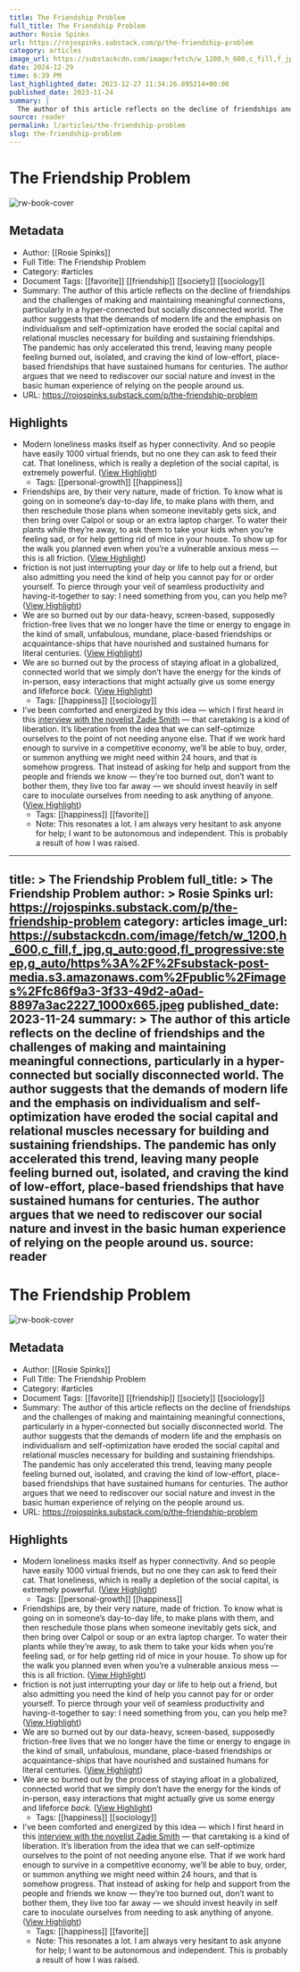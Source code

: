 ```yaml
---
title: The Friendship Problem
full_title: The Friendship Problem
author: Rosie Spinks
url: https://rojospinks.substack.com/p/the-friendship-problem
category: articles
image_url: https://substackcdn.com/image/fetch/w_1200,h_600,c_fill,f_jpg,q_auto:good,fl_progressive:steep,g_auto/https%3A%2F%2Fsubstack-post-media.s3.amazonaws.com%2Fpublic%2Fimages%2Ffc86f9a3-3f33-49d2-a0ad-8897a3ac2227_1000x665.jpeg
date: 2024-12-29
time: 6:39 PM
last_highlighted_date: 2023-12-27 11:34:26.895214+00:00
published_date: 2023-11-24
summary: |
  The author of this article reflects on the decline of friendships and the challenges of making and maintaining meaningful connections, particularly in a hyper-connected but socially disconnected world. The author suggests that the demands of modern life and the emphasis on individualism and self-optimization have eroded the social capital and relational muscles necessary for building and sustaining friendships. The pandemic has only accelerated this trend, leaving many people feeling burned out, isolated, and craving the kind of low-effort, place-based friendships that have sustained humans for centuries. The author argues that we need to rediscover our social nature and invest in the basic human experience of relying on the people around us.
source: reader
permalink: l/articles/the-friendship-problem
slug: the-friendship-problem
---
```

# The Friendship Problem

![rw-book-cover](https://substackcdn.com/image/fetch/w_1200,h_600,c_fill,f_jpg,q_auto:good,fl_progressive:steep,g_auto/https%3A%2F%2Fsubstack-post-media.s3.amazonaws.com%2Fpublic%2Fimages%2Ffc86f9a3-3f33-49d2-a0ad-8897a3ac2227_1000x665.jpeg)

## Metadata
- Author: [[Rosie Spinks]]
- Full Title: The Friendship Problem
- Category: #articles
- Document Tags: [[favorite]] [[friendship]] [[society]] [[sociology]] 
- Summary: The author of this article reflects on the decline of friendships and the challenges of making and maintaining meaningful connections, particularly in a hyper-connected but socially disconnected world. The author suggests that the demands of modern life and the emphasis on individualism and self-optimization have eroded the social capital and relational muscles necessary for building and sustaining friendships. The pandemic has only accelerated this trend, leaving many people feeling burned out, isolated, and craving the kind of low-effort, place-based friendships that have sustained humans for centuries. The author argues that we need to rediscover our social nature and invest in the basic human experience of relying on the people around us.
- URL: https://rojospinks.substack.com/p/the-friendship-problem

## Highlights
- Modern loneliness masks itself as hyper connectivity. And so people have easily 1000 virtual friends, but no one they can ask to feed their cat. That loneliness, which is really a depletion of the social capital, is extremely powerful. ([View Highlight](https://read.readwise.io/read/01hjnghq94zb28rjc2sha9081t))
    - Tags: [[personal-growth]] [[happiness]] 
- Friendships are, by their very nature, made of friction. To know what is going on in someone’s day-to-day life, to make plans with them, and then reschedule those plans when someone inevitably gets sick, and then bring over Calpol or soup or an extra laptop charger. To water their plants while they’re away, to ask them to take your kids when you’re feeling sad, or for help getting rid of mice in your house. To show up for the walk you planned even when you’re a vulnerable anxious mess — this is all friction. ([View Highlight](https://read.readwise.io/read/01hjngkv6e8r8e28xt673480m4))
- friction is not just interrupting your day or life to help out a friend, but also admitting you need the kind of help you cannot pay for or order yourself. To pierce through your veil of seamless productivity and having-it-together to say: I need something from you, can you help me? ([View Highlight](https://read.readwise.io/read/01hjngmakf6knt3gnq2a6qrkh4))
- We are so burned out by our data-heavy, screen-based, supposedly friction-free lives that we no longer have the time or energy to engage in the kind of small, unfabulous, mundane, place-based friendships or acquaintance-ships that have nourished and sustained humans for literal centuries. ([View Highlight](https://read.readwise.io/read/01hjngn8mne51s4pcaf7yd0aqs))
- We are so burned out by the process of staying afloat in a globalized, connected world that we simply don’t have the energy for the kinds of in-person, easy interactions that might actually give us some energy and lifeforce *back*. ([View Highlight](https://read.readwise.io/read/01hjngqw7jxfq6n07f8nemnm54))
    - Tags: [[happiness]] [[sociology]] 
- I’ve been comforted and energized by this idea — which I first heard in this [interview with the novelist Zadie Smith](https://open.spotify.com/episode/74WBcU7AWiQhAVTbSIXIB2?si=709682fe54ee4c5f) — that caretaking is a kind of liberation.
  It’s liberation from the idea that we can self-optimize ourselves to the point of not needing anyone else. That if we work hard enough to survive in a competitive economy, we’ll be able to buy, order, or summon anything we might need within 24 hours, and that is somehow progress. That instead of asking for help and support from the people and friends we know — they’re too burned out, don’t want to bother them, they live too far away — we should invest heavily in self care to inoculate ourselves from needing to ask anything of anyone. ([View Highlight](https://read.readwise.io/read/01hjngvw1ymxxkn83rksjrksma))
    - Tags: [[happiness]] [[favorite]] 
    - Note: This resonates a lot. I am always very hesitant to ask anyone for help; I want to be autonomous and independent. This is probably a result of how I was raised.


---
title: >
  The Friendship Problem
full_title: >
  The Friendship Problem
author: >
  Rosie Spinks
url: https://rojospinks.substack.com/p/the-friendship-problem
category: articles
image_url: https://substackcdn.com/image/fetch/w_1200,h_600,c_fill,f_jpg,q_auto:good,fl_progressive:steep,g_auto/https%3A%2F%2Fsubstack-post-media.s3.amazonaws.com%2Fpublic%2Fimages%2Ffc86f9a3-3f33-49d2-a0ad-8897a3ac2227_1000x665.jpeg
published_date: 2023-11-24
summary: >
  The author of this article reflects on the decline of friendships and the challenges of making and maintaining meaningful connections, particularly in a hyper-connected but socially disconnected world. The author suggests that the demands of modern life and the emphasis on individualism and self-optimization have eroded the social capital and relational muscles necessary for building and sustaining friendships. The pandemic has only accelerated this trend, leaving many people feeling burned out, isolated, and craving the kind of low-effort, place-based friendships that have sustained humans for centuries. The author argues that we need to rediscover our social nature and invest in the basic human experience of relying on the people around us.
source: reader
---
# The Friendship Problem

![rw-book-cover](https://substackcdn.com/image/fetch/w_1200,h_600,c_fill,f_jpg,q_auto:good,fl_progressive:steep,g_auto/https%3A%2F%2Fsubstack-post-media.s3.amazonaws.com%2Fpublic%2Fimages%2Ffc86f9a3-3f33-49d2-a0ad-8897a3ac2227_1000x665.jpeg)

## Metadata
- Author: [[Rosie Spinks]]
- Full Title: The Friendship Problem
- Category: #articles
- Document Tags: [[favorite]] [[friendship]] [[society]] [[sociology]] 
- Summary: The author of this article reflects on the decline of friendships and the challenges of making and maintaining meaningful connections, particularly in a hyper-connected but socially disconnected world. The author suggests that the demands of modern life and the emphasis on individualism and self-optimization have eroded the social capital and relational muscles necessary for building and sustaining friendships. The pandemic has only accelerated this trend, leaving many people feeling burned out, isolated, and craving the kind of low-effort, place-based friendships that have sustained humans for centuries. The author argues that we need to rediscover our social nature and invest in the basic human experience of relying on the people around us.
- URL: https://rojospinks.substack.com/p/the-friendship-problem

## Highlights
- Modern loneliness masks itself as hyper connectivity. And so people have easily 1000 virtual friends, but no one they can ask to feed their cat. That loneliness, which is really a depletion of the social capital, is extremely powerful. ([View Highlight](https://read.readwise.io/read/01hjnghq94zb28rjc2sha9081t))
    - Tags: [[personal-growth]] [[happiness]] 
- Friendships are, by their very nature, made of friction. To know what is going on in someone’s day-to-day life, to make plans with them, and then reschedule those plans when someone inevitably gets sick, and then bring over Calpol or soup or an extra laptop charger. To water their plants while they’re away, to ask them to take your kids when you’re feeling sad, or for help getting rid of mice in your house. To show up for the walk you planned even when you’re a vulnerable anxious mess — this is all friction. ([View Highlight](https://read.readwise.io/read/01hjngkv6e8r8e28xt673480m4))
- friction is not just interrupting your day or life to help out a friend, but also admitting you need the kind of help you cannot pay for or order yourself. To pierce through your veil of seamless productivity and having-it-together to say: I need something from you, can you help me? ([View Highlight](https://read.readwise.io/read/01hjngmakf6knt3gnq2a6qrkh4))
- We are so burned out by our data-heavy, screen-based, supposedly friction-free lives that we no longer have the time or energy to engage in the kind of small, unfabulous, mundane, place-based friendships or acquaintance-ships that have nourished and sustained humans for literal centuries. ([View Highlight](https://read.readwise.io/read/01hjngn8mne51s4pcaf7yd0aqs))
- We are so burned out by the process of staying afloat in a globalized, connected world that we simply don’t have the energy for the kinds of in-person, easy interactions that might actually give us some energy and lifeforce *back*. ([View Highlight](https://read.readwise.io/read/01hjngqw7jxfq6n07f8nemnm54))
    - Tags: [[happiness]] [[sociology]] 
- I’ve been comforted and energized by this idea — which I first heard in this [interview with the novelist Zadie Smith](https://open.spotify.com/episode/74WBcU7AWiQhAVTbSIXIB2?si=709682fe54ee4c5f) — that caretaking is a kind of liberation.
  It’s liberation from the idea that we can self-optimize ourselves to the point of not needing anyone else. That if we work hard enough to survive in a competitive economy, we’ll be able to buy, order, or summon anything we might need within 24 hours, and that is somehow progress. That instead of asking for help and support from the people and friends we know — they’re too burned out, don’t want to bother them, they live too far away — we should invest heavily in self care to inoculate ourselves from needing to ask anything of anyone. ([View Highlight](https://read.readwise.io/read/01hjngvw1ymxxkn83rksjrksma))
    - Tags: [[happiness]] [[favorite]] 
    - Note: This resonates a lot. I am always very hesitant to ask anyone for help; I want to be autonomous and independent. This is probably a result of how I was raised.


